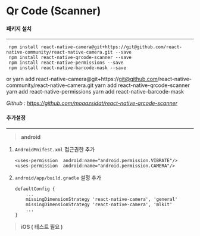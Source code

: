 # Qr Code (Scanner)

#### 패키지 설치

---

     npm install react-native-camera@git+https://git@github.com/react-native-community/react-native-camera.git --save
     npm install react-native-qrcode-scanner --save
     npm install react-native-permissions --save
     npm install react-native-barcode-mask --save

or
yarn add react-native-camera@git+https://git@github.com/react-native-community/react-native-camera.git
yarn add react-native-qrcode-scanner
yarn add react-native-permissions
yarn add react-native-barcode-mask

_Github : https://github.com/moaazsidat/react-native-qrcode-scanner_

#### 추가설정

---

> **android**

1.  `AndroidMnifest.xml` 접근권한 추가

        <uses-permission  android:name="android.permission.VIBRATE"/>
        <uses-permission  android:name="android.permission.CAMERA"/>

2.  `android/app/build.gradle` 설정 추가

        defaultConfig {
        	...
        	missingDimensionStrategy 'react-native-camera', 'general'
        	missingDimensionStrategy 'react-native-camera', 'mlkit'
        	...
        }

> **iOS ( 테스트 필요 )**
